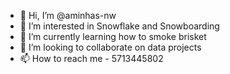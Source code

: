 - 👋 Hi, I’m @aminhas-nw
- 👀 I’m interested in Snowflake and Snowboarding
- 🌱 I’m currently learning how to smoke brisket 
- 💞️ I’m looking to collaborate on data projects
- 📫 How to reach me - 5713445802

<!---
aminhas-nw/aminhas-nw is a ✨ special ✨ repository because its `README.md` (this file) appears on your GitHub profile.
You can click the Preview link to take a look at your changes.
--->
